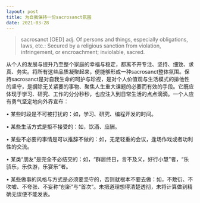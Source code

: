 ```yaml
---
layout: post
title: 为自我保持一份sacrosanct氛围
date: 2021-03-28
---
```


> sacrosanct \[OED\] adj. Of persons and things, especially obligations, laws, etc.: Secured by a religious sanction from violation, infringement, or encroachment; inviolable, sacred.

从个人的发展与提升乃至整个家庭的幸福与稳定，都离不开专注、坚持、细致、求真、务实。将所有这些品质凝聚起来，便能够形成一种sacrosanct整体氛围。保持sacrosanct是对自我生命的呵护与珍视，是对个人价值观与生活模式的排他性的坚守，是摒除无关紧要的事物、聚焦人生重大课题的必要而有效的手段。它既应体现于学习、研究、工作的分分秒秒，也应注入到日常生活的点点滴滴。一个人应有勇气坚定地向外界宣布：

• 某些时段是不可被打扰的：如，学习、研究、编程开发的时间。

• 某些生活方式是拒不接受的：如，饮酒、应酬。

• 某些不必要的事情是可以推辞不做的：如，无足轻重的会议，逢场作戏或者功利性的交流。

• 某类“朋友”是完全不必结交的：如，“群居终日，言不及义，好行小慧”者，“乐骄乐，乐佚游，乐宴乐”者。

• 某些做事的风格与方式是必须要坚守的，否则就根本不要去做：如，不敷衍、不吹嘘、不夸张、不妄称“创新”与“首次”。未把道理想得清楚透彻，未将计算做到精确无误便不能发表。
